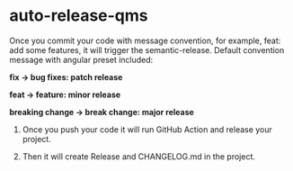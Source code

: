 # auto-release-qms


Once you commit your code with message convention, for example, feat: add some features, it will trigger the semantic-release. Default convention message with angular preset included:

**fix -> bug fixes: patch release**

**feat -> feature: minor release**

**breaking change -> break change: major release**

1. Once you push your code it will run GitHub Action and release your project.

2. Then it will create Release and CHANGELOG.md in the project.




